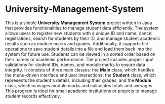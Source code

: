 # University-Management-System

This is a simple **University Management System** project written in Java that provides functionalities to manage student data efficiently. The system allows users to register new students with a unique ID and name, cancel registrations, search for students by their ID, and manage student academic results such as module marks and grades. Additionally, it supports file operations to save student details into a file and load them back into the system for future use. Students can be viewed in a sorted order based on their names or academic performance. The project includes proper input validations for student IDs, names, and module marks to ensure data integrity. It consists of three main classes: the **Main** class, which handles the menu-driven interface and user interactions; the **Student** class, which represents the student's details, including their grades; and the **Module** class, which manages module marks and calculates totals and averages. This program is ideal for small academic institutions or projects to manage student records effectively.
